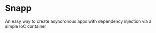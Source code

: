 # Snapp

An easy way to create asyncronous apps with dependency injection via a simple IoC container
